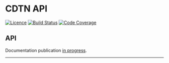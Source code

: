 # CDTN API

[![Licence][img-license]][link-license]
[![Build Status][img-build]][link-build]
[![Code Coverage][img-coverage]][link-coverage]

## API

Documentation publication [in progress](https://github.com/SocialGouv/documentation-api).

---

[img-build]: https://badgen.net/travis/SocialGouv/code-du-travail-backoffice?style=flat-square
[img-coverage]: https://badgen.net/codecov/c/github/SocialGouv/cdtn-api?style=flat-square
[img-license]: https://badgen.net/github/license/SocialGouv/cdtn-api?style=flat-square

[link-build]: https://codecov.io/gh/SocialGouv/cdtn-api
[link-coverage]: https://codecov.io/gh/SocialGouv/cdtn-api
[link-license]: https://github.com/SocialGouv/cdtn-api/blob/master/LICENSE
